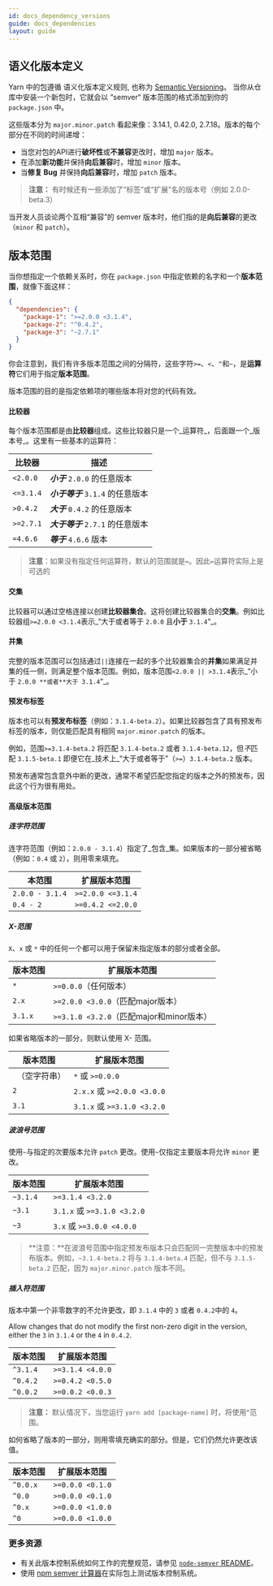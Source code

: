```yaml
---
id: docs_dependency_versions
guide: docs_dependencies
layout: guide
---
```


## 语义化版本定义 <a class="toc" id="toc-semantic-versioning" href="#toc-semantic-versioning"></a>

Yarn 中的包遵循 语义化版本定义规则, 也称为 [Semantic Versioning](http://semver.org/)。 当你从仓库中安装一个新包时，它就会以 ”semver“ 版本范围的格式添加到你的 `package.json` 中。

这些版本分为 `major.minor.patch` 看起来像：3.14.1, 0.42.0, 2.7.18。版本的每个部分在不同的时间递增：

- 当您对包的API进行**破坏性**或**不兼容**更改时，增加 `major` 版本。
- 在添加**新功能**并保持**向后兼容**时，增加 `minor` 版本。
- 当**修复 Bug** 并保持**向后兼容**时，增加 `patch` 版本。

> **注意：** 有时候还有一些添加了“标签”或“扩展”名的版本号（例如 2.0.0-beta.3）

当开发人员谈论两个互相“兼容”的 semver 版本时，他们指的是**向后兼容**的更改（`minor` 和 `patch`）。

## 版本范围 <a class="toc" id="toc-version-ranges" href="#toc-version-ranges"></a>

当你想指定一个依赖关系时，你在 `package.json` 中指定依赖的名字和一个**版本范围**，就像下面这样：


```json
{
  "dependencies": {
    "package-1": ">=2.0.0 <3.1.4",
    "package-2": "^0.4.2",
    "package-3": "~2.7.1"
  }
}
```

你会注意到，我们有许多版本范围之间的分隔符，这些字符`>=`、`<`、`^`和`~`，是**运算符**它们用于指定**版本范围**。

版本范围的目的是指定依赖项的哪些版本将对您的代码有效。

#### 比较器 <a class="toc" id="toc-comparators" href="#toc-comparators"></a>

每个版本范围都是由**比较器**组成。这些比较器只是一个_运算符_，后面跟一个_版本号_。这里有一些基本的运算符：

| 比较器 | 描述                                                 |
| ---------- | ----------------------------------------------------------- |
| `<2.0.0`   | ***小于*** `2.0.0` 的任意版本                                   |
| `<=3.1.4`  | ***小于等于*** `3.1.4` 的任意版本                               |
| `>0.4.2`   | ***大于*** `0.4.2` 的任意版本                                   |
| `>=2.7.1`  | ***大于等于*** `2.7.1` 的任意版本                                |
| `=4.6.6`   | ***等于*** `4.6.6` 版本                                      |

> **注意**：如果没有指定任何运算符，默认的范围就是`=`。因此`=`运算符实际上是可选的

#### 交集 <a class="toc" id="toc-intersections" href="#toc-intersections"></a>

比较器可以通过空格连接以创建**比较器集合**。这将创建比较器集合的**交集**。例如比较器组`>=2.0.0 <3.1.4`表示_“大于或者等于 `2.0.0` 且**小于** `3.1.4`“_。

#### 并集 <a class="toc" id="toc-unions" href="#toc-unions"></a>

完整的版本范围可以包括通过`||`连接在一起的多个比较器集合的**并集**如果满足并集的任一侧，则满足整个版本范围。例如，版本范围`<2.0.0 || >3.1.4`表示_“小于 `2.0.0 **或者**大于 3.1.4`“_。

#### 预发布标签 <a class="toc" id="toc-pre-release-tags" href="#toc-pre-release-tags"></a>

版本也可以有**预发布标签**（例如：`3.1.4-beta.2`）。如果比较器包含了具有预发布标签的版本，则仅能匹配具有相同 `major.minor.patch` 的版本。

例如，范围`>=3.1.4-beta.2` 将匹配 `3.1.4-beta.2` 或者 `3.1.4-beta.12`，但*不*匹配  `3.1.5-beta.1` 即便它在_技术上_“大于或者等于”（`>=`）`3.1.4-beta.2` 版本。

预发布通常包含意外中断的更改，通常不希望匹配您指定的版本之外的预发布，因此这个行为很有用处。

#### 高级版本范围 <a class="toc" id="toc-advanced-version-ranges" href="#toc-advanced-version-ranges"></a>

##### 连字符范围 <a class="toc" id="toc-hyphen-ranges" href="#toc-hyphen-ranges"></a>

连字符范围（例如：`2.0.0 - 3.1.4`）指定了_包含_集。如果版本的一部分被省略（例如：`0.4` 或 `2`），则用零来填充。

| 本范围           | 扩展版本范围             |
| --------------- | ---------------------- |
| `2.0.0 - 3.1.4` | `>=2.0.0 <=3.1.4`      |
| `0.4 - 2`       | `>=0.4.2 <=2.0.0`      |

##### X-范围 <a class="toc" id="toc-x-ranges" href="#toc-x-ranges"></a>

`X`、`x` 或 `*` 中的任何一个都可以用于保留未指定版本的部分或者全部。

| 版本范围           | 扩展版本范围                           |
| ----------------- | ------------------------------------------------ |
| `*`               | `>=0.0.0`（任何版本）                         |
| `2.x`             | `>=2.0.0 <3.0.0`（匹配major版本）           |
| `3.1.x`           | `>=3.1.0 <3.2.0`（匹配major和minor版本） |

如果省略版本的一部分，则默认使用 X- 范围。

| 版本范围      | 扩展版本范围      |
| ------------------ | --------------------------- |
| ` `（空字符串） | `*` 或 `>=0.0.0`            |
| `2`                | `2.x.x` 或 `>=2.0.0 <3.0.0` |
| `3.1`              | `3.1.x` 或 `>=3.1.0 <3.2.0` |

##### 波浪号范围 <a class="toc" id="toc-tilde-ranges" href="#toc-tilde-ranges"></a>

使用`~`与指定的次要版本允许 `patch` 更改。使用`~`仅指定主要版本将允许 `minor` 更改。

| 版本范围             | 扩展版本范围      |
| ------------------ | --------------------------- |
| `~3.1.4`           | `>=3.1.4 <3.2.0`            |
| `~3.1`             | `3.1.x` 或 `>=3.1.0 <3.2.0` |
| `~3`               | `3.x` 或 `>=3.0.0 <4.0.0`   |

> **注意：**在波浪号范围中指定预发布版本只会匹配同一完整版本中的预发布版本。例如，`~3.1.4-beta.2` 将与 `3.1.4-beta.4` 匹配，但不与 `3.1.5-beta.2` 匹配，因为 `major.minor.patch` 版本不同。

##### 插入符范围 <a class="toc" id="toc-caret-ranges" href="#toc-caret-ranges"></a>

版本中第一个非零数字的不允许更改，即 `3.1.4` 中的 `3` 或者 `0.4.2`中的 `4`。

Allow changes that do not modify the first non-zero digit in the version,
either the `3` in `3.1.4` or the `4` in `0.4.2`.

| 版本范围      | 扩展版本范围 |
| ------------------ | ---------------------- |
| `^3.1.4`           | `>=3.1.4 <4.0.0`       |
| `^0.4.2`           | `>=0.4.2 <0.5.0`       |
| `^0.0.2`           | `>=0.0.2 <0.0.3`       |

> **注意：** 默认情况下，当您运行 `yarn add [package-name]` 时，将使用^范围。

如何省略了版本的一部分，则用零填充确实的部分。但是，它们仍然允许更改该值。

| 版本范围      | 扩展版本范围 |
| ------------------ | ---------------------- |
| `^0.0.x`           | `>=0.0.0 <0.1.0`       |
| `^0.0`             | `>=0.0.0 <0.1.0`       |
| `^0.x`             | `>=0.0.0 <1.0.0`       |
| `^0`               | `>=0.0.0 <1.0.0`       |

### 更多资源 <a class="toc" id="toc-more-resources" href="#toc-more-resources"></a>

- 有关此版本控制系统如何工作的完整规范，请参见 
[`node-semver` README](https://github.com/npm/node-semver)。
- 使用 [npm semver 计算器](https://semver.npmjs.com/)在实际包上测试版本控制系统。
